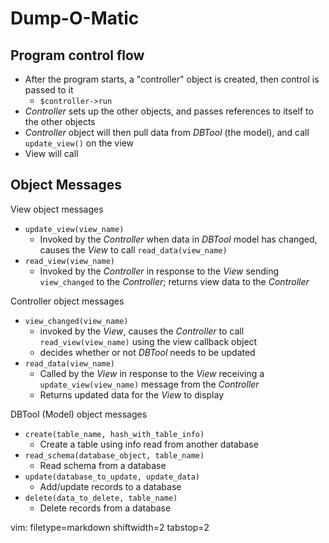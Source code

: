 # Dump-O-Matic #

## Program control flow ##
- After the program starts, a "controller" object is created, then control is
  passed to it
  - `$controller->run`
- _Controller_ sets up the other objects, and passes references to itself to
  the other objects
- _Controller_ object will then pull data from _DBTool_ (the model), and call
  `update_view()` on the view
- View will call 

## Object Messages ##

View object messages
- `update_view(view_name)`
  - Invoked by the _Controller_ when data in _DBTool_ model has changed,
    causes the _View_ to call `read_data(view_name)`
- `read_view(view_name)`
  - Invoked by the _Controller_ in response to the _View_ sending
    `view_changed` to the _Controller_; returns view data to the _Controller_

Controller object messages
- `view_changed(view_name)`
  - invoked by the _View_, causes the _Controller_ to call
    `read_view(view_name)` using the view callback object
  - decides whether or not _DBTool_ needs to be updated
- `read_data(view_name)`
  - Called by the _View_ in response to the _View_ receiving a
    `update_view(view_name)` message from the _Controller_
  - Returns updated data for the _View_ to display

DBTool (Model) object messages
- `create(table_name, hash_with_table_info)`
  - Create a table using info read from another database
- `read_schema(database_object, table_name)`
  - Read schema from a database
- `update(database_to_update, update_data)`
  - Add/update records to a database
- `delete(data_to_delete, table_name)`
  - Delete records from a database

vim: filetype=markdown shiftwidth=2 tabstop=2

